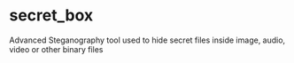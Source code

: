 # secret_box
Advanced Steganography tool used to hide secret files inside image, audio, video or other binary files
